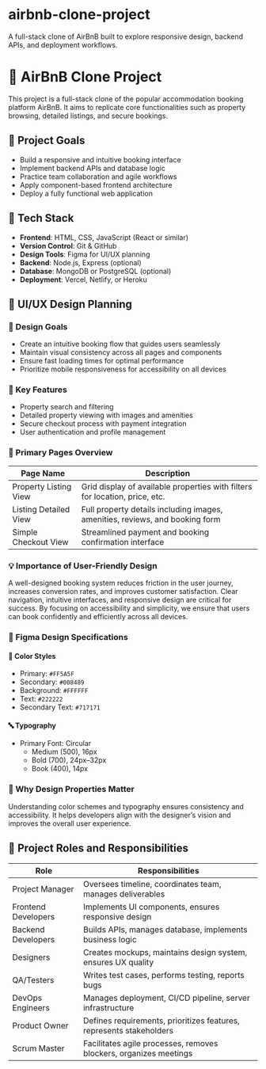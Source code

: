 # airbnb-clone-project
A full-stack clone of AirBnB built to explore responsive design, backend APIs, and deployment workflows.
# 🏡 AirBnB Clone Project

This project is a full-stack clone of the popular accommodation booking platform AirBnB. It aims to replicate core functionalities such as property browsing, detailed listings, and secure bookings.

## 🎯 Project Goals
- Build a responsive and intuitive booking interface
- Implement backend APIs and database logic
- Practice team collaboration and agile workflows
- Apply component-based frontend architecture
- Deploy a fully functional web application

## 🧰 Tech Stack
- **Frontend**: HTML, CSS, JavaScript (React or similar)
- **Version Control**: Git & GitHub
- **Design Tools**: Figma for UI/UX planning
- **Backend**: Node.js, Express (optional)
- **Database**: MongoDB or PostgreSQL (optional)
- **Deployment**: Vercel, Netlify, or Heroku
## 🎨 UI/UX Design Planning

### 🏁 Design Goals
- Create an intuitive booking flow that guides users seamlessly
- Maintain visual consistency across all pages and components
- Ensure fast loading times for optimal performance
- Prioritize mobile responsiveness for accessibility on all devices

### 🌟 Key Features
- Property search and filtering
- Detailed property viewing with images and amenities
- Secure checkout process with payment integration
- User authentication and profile management

### 📄 Primary Pages Overview

| Page Name              | Description                                                                 |
|------------------------|-----------------------------------------------------------------------------|
| Property Listing View  | Grid display of available properties with filters for location, price, etc. |
| Listing Detailed View  | Full property details including images, amenities, reviews, and booking form|
| Simple Checkout View   | Streamlined payment and booking confirmation interface                      |

### 💡 Importance of User-Friendly Design
A well-designed booking system reduces friction in the user journey, increases conversion rates, and improves customer satisfaction. Clear navigation, intuitive interfaces, and responsive design are critical for success. By focusing on accessibility and simplicity, we ensure that users can book confidently and efficiently across all devices.
### 🎨 Figma Design Specifications

#### 🎨 Color Styles
- Primary: `#FF5A5F`
- Secondary: `#008489`
- Background: `#FFFFFF`
- Text: `#222222`
- Secondary Text: `#717171`

#### 🔤 Typography
- Primary Font: Circular
  - Medium (500), 16px
  - Bold (700), 24px–32px
  - Book (400), 14px

### 🧠 Why Design Properties Matter
Understanding color schemes and typography ensures consistency and accessibility. It helps developers align with the designer’s vision and improves the overall user experience.
## 👥 Project Roles and Responsibilities

| Role              | Responsibilities                                                                 |
|-------------------|----------------------------------------------------------------------------------|
| Project Manager   | Oversees timeline, coordinates team, manages deliverables                        |
| Frontend Developers | Implements UI components, ensures responsive design                            |
| Backend Developers | Builds APIs, manages database, implements business logic                        |
| Designers         | Creates mockups, maintains design system, ensures UX quality                     |
| QA/Testers        | Writes test cases, performs testing, reports bugs                                |
| DevOps Engineers  | Manages deployment, CI/CD pipeline, server infrastructure                        |
| Product Owner     | Defines requirements, prioritizes features, represents stakeholders              |
| Scrum Master      | Facilitates agile processes, removes blockers, organizes meetings                |


